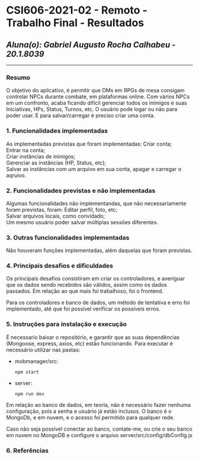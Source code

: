 # **CSI606-2021-02 - Remoto - Trabalho Final - Resultados**

## *Aluna(o): Gabriel Augusto Rocha Calhabeu - 20.1.8039*

--------------

<!-- Este documento tem como objetivo apresentar o projeto desenvolvido, considerando o que foi definido na proposta e o produto final. -->

### Resumo


  O objetivo do aplicativo, é permitir que DMs em RPGs de mesa consigam controlar NPCs durante combate, em plataformas online.
Com vários NPCs em um confronto, acaba ficando difícil gerenciar todos os inimigos
e suas Iniciativas, HPs, Status, Turnos, etc. O usuário pode logar ou não para poder usar. E para salvar/carregar é preciso criar uma conta.

### 1. Funcionalidades implementadas
<!-- Descrever as funcionalidades que eram previstas e foram implementas. -->
As implementadas previstas que foram implementadas:
Criar conta;</br>
Entrar na conta;</br>
Criar instâncias de inimigos;</br>
Gerenciar as instâncias (HP, Status, etc);</br>
Salvar as instâncias com um arquivo em sua conta, apagar e carregar o aqruivo.</br>

  
### 2. Funcionalidades previstas e não implementadas
<!-- Descrever as funcionalidades que eram previstas e não foram implementas, apresentando uma breve justificativa do porquê elas não foram incluídas -->
Algumas funcionalidades não implementandas, que não necessariamente foram previstas, foram:
Editar perfil, foto, etc;</br>
Salvar arquivos locais, como convidado;</br>
Um mesmo usuário poder salvar múltiplas sessões diferentes.</br>

### 3. Outras funcionalidades implementadas
<!-- Descrever as funcionalidades implementas além daquelas que foram previstas, caso se aplique.  -->
Não houveram funções implementadas, além daquelas que foram previstas.

### 4. Principais desafios e dificuldades
<!-- Descrever os principais desafios encontrados no desenvolvimento do trabalho, quais foram as dificuldades e como elas foram superadas e resolvidas. -->
Os principais desafios consistiram em criar os controladores, e averiguar que os dados sendo recebidos são válidos, assim como os dados passados.
Em relação ao que mais foi trabalhoso, foi o frontend.

Para os controladores e banco de dados, um método de tentativa e erro foi implementado, até que foi possível verificar os possíveis erros.
  
### 5. Instruções para instalação e execução
<!-- Descrever o que deve ser feito para instalar (ou baixar) a aplicação, o que precisa ser configurando (parâmetros, banco de dados e afins) e como executá-la. -->
É necessario baixar o repositório, e garantir que  as suas dependências (Mongoose, express, axios, etc) estão funcionando. 
Para executar é necessário utilizar nas pastas:</br> 
 <ul><li>mobmanager/src:  
  
  ```npm start```  
  
  </li><li>  server:
  
  ```npm run dev ```
  
  
  </li>
  </ul>
  

 
 
Em relação ao banco de dados, em teoria, não é necessário fazer nenhuma configuração, pois a senha e usuário já estão inclusos.
O banco é o MongoDb, e em nuvem, e o acesso foi permitido para qualquer rede.

Caso não seja possível conectar ao banco, contate-me, ou crie o seu banco em nuvem no MongoDB e configure o arquivo server/src/config/dbConfig.js

### 6. Referências
<!-- Referências podem ser incluídas, caso necessário. Utilize o padrão ABNT. -->
